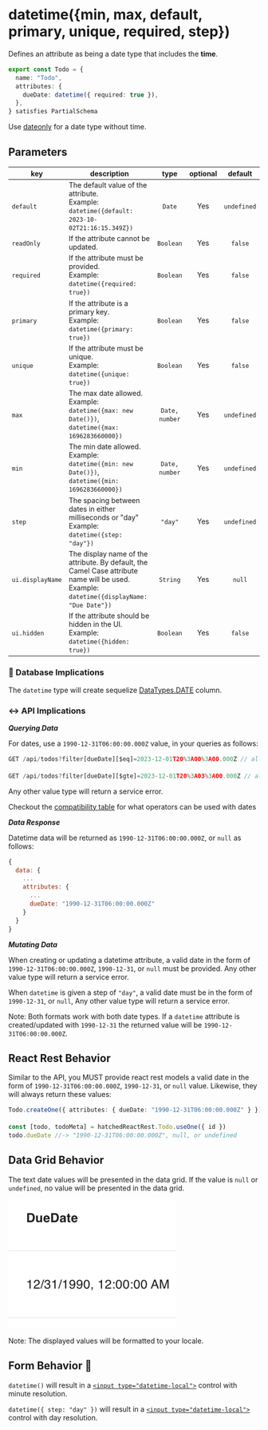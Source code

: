 # datetime({min, max, default, primary, unique, required, step})

Defines an attribute as being a date type that includes the **time**.

```ts
export const Todo = {
  name: "Todo",
  attributes: {
    dueDate: datetime({ required: true }),
  },
} satisfies PartialSchema
```

Use [dateonly](./dateonly.md) for a date type without time.

## Parameters

| key              | description                                                                                                                                     |      type      | optional |   default   |
| ---------------- | ----------------------------------------------------------------------------------------------------------------------------------------------- | :------------: | :------: | :---------: |
| `default`        | The default value of the attribute. <br/> Example: `datetime({default: 2023-10-02T21:16:15.349Z})`                                              |     `Date`     |   Yes    | `undefined` |
| `readOnly`       | If the attribute cannot be updated.                                                                                                             |   `Boolean`    |   Yes    |   `false`   |
| `required`       | If the attribute must be provided. <br/> Example: `datetime({required: true})`                                                                  |   `Boolean`    |   Yes    |   `false`   |
| `primary`        | If the attribute is a primary key. <br/> Example: `datetime({primary: true})`                                                                   |   `Boolean`    |   Yes    |   `false`   |
| `unique`         | If the attribute must be unique. <br/> Example: `datetime({unique: true})`                                                                      |   `Boolean`    |   Yes    |   `false`   |
| `max`            | The max date allowed. <br/> Example: `datetime({max: new Date()})`, `datetime({max: 1696283660000})`                                            | `Date, number` |   Yes    | `undefined` |
| `min`            | The min date allowed. <br/> Example: `datetime({min: new Date()})`, `datetime({min: 1696283660000})`                                            | `Date, number` |   Yes    | `undefined` |
| `step`           | The spacing between dates in either milliseconds or "day" <br/> Example: `datetime({step: "day"})`                                              |    `"day"`     |   Yes    | `undefined` |
| `ui.displayName` | The display name of the attribute. By default, the Camel Case attribute name will be used. <br/> Example: `datetime({displayName: "Due Date"})` |    `String`    |   Yes    |   `null`    |
| `ui.hidden`      | If the attribute should be hidden in the UI. <br/> Example: `datetime({hidden: true})`                                                          |   `Boolean`    |   Yes    |   `false`   |

### 💾 Database Implications

The `datetime` type will create sequelize [DataTypes.DATE](https://sequelize.org/docs/v6/core-concepts/model-basics/#dates) column.

### ↔️ API Implications

**_Querying Data_**

For dates, use a `1990-12-31T06:00:00.000Z` value, in your queries as follows:

```js
GET /api/todos?filter[dueDate][$eq]=2023-12-01T20%3A00%3A00.000Z // all todos with a due date that matches 2023-12-01T20%3A00%3A00.000Z

GET /api/todos?filter[dueDate][$gte]=2023-12-01T20%3A03%3A00.000Z // all todos that are on or after 2023-12-01T20%3A00%3A00.000Z
```

Any other value type will return a service error.

Checkout the [compatibility table](../../jsonapi/reading/filtering/README.md#compatibility) for what operators can be used with dates

**_Data Response_**

Datetime data will be returned as `1990-12-31T06:00:00.000Z`, or `null` as follows:

```js
{
  data: {
    ...
    attributes: {
      ...
      dueDate: "1990-12-31T06:00:00.000Z"
    }
  }
}
```

**_Mutating Data_**

When creating or updating a datetime attribute, a valid date in the form of `1990-12-31T06:00:00.000Z`, `1990-12-31`, or `null` must be provided. Any other value type will return a service error.

When `datetime` is given a step of `"day"`, a valid date must be in the form of `1990-12-31`, or `null`, Any other value type will return a service error.

Note: Both formats work with both date types. If a `datetime` attribute is created/updated with `1990-12-31` the returned value will be `1990-12-31T06:00:00.000Z`.

## React Rest Behavior

Similar to the API, you MUST provide react rest models a valid date in the form of `1990-12-31T06:00:00.000Z`, `1990-12-31`, or `null` value. Likewise, they will always return these values:

```ts
Todo.createOne({ attributes: { dueDate: "1990-12-31T06:00:00.000Z" } })

const [todo, todoMeta] = hatchedReactRest.Todo.useOne({ id })
todo.dueDate //-> "1990-12-31T06:00:00.000Z", null, or undefined
```

## Data Grid Behavior

The text date values will be presented in the data grid. If the value is `null` or `undefined`, no value will be presented in the data grid.

![Data Grid Example](../../attachments/datetime-column.png)

Note: The displayed values will be formatted to your locale.

## Form Behavior 🛑

`datetime()` will result in a [`<input type="datetime-local">`](https://developer.mozilla.org/en-US/docs/Web/HTML/Element/input/datetime-local) control
with minute resolution.

`datetime({ step: "day" })` will result in a [`<input type="datetime-local">`](https://developer.mozilla.org/en-US/docs/Web/HTML/Element/input/datetime-local) control
with day resolution.
